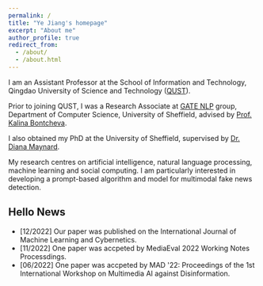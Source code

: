 ```yaml
---
permalink: /
title: "Ye Jiang's homepage"
excerpt: "About me"
author_profile: true
redirect_from: 
  - /about/
  - /about.html
---
```


I am an Assistant Professor at the School of Information and Technology, Qingdao University of Science and Technology ([QUST](https://www.qust.edu.cn/)). 

Prior to joining QUST, I was a Research Associate at [GATE NLP](https://gate.ac.uk/) group, Department of Computer Science, University of Sheffield, advised by [Prof. Kalina Bontcheva](http://staffwww.dcs.shef.ac.uk/people/K.Bontcheva/).

I also obtained my PhD at the University of Sheffield, supervised by [Dr. Diana Maynard](https://www.sheffield.ac.uk/dcs/people/research-staff/diana-maynard).

My research centres on artificial intelligence, natural language processing, machine learning and social computing. I am particularly interested in developing a prompt-based algorithm and model for multimodal fake news detection.

Hello
News
------
- [12/2022] Our paper was published on the International Journal of Machine Learning and Cybernetics.
- [11/2022] One paper was accpeted by MediaEval 2022 Working Notes Processdings.
- [06/2022] One paper was accpeted by MAD '22: Proceedings of the 1st International Workshop on Multimedia AI against Disinformation.

